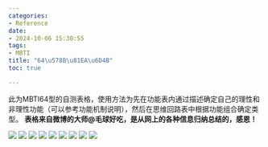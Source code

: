 ```yaml
---
categories:
- Reference
date:
- 2024-10-06 15:30:55
tags:
- MBTI
title: "64\u578B\u81EA\u6D4B"
toc: true

---
```

此为MBTI64型的自测表格，使用方法为先在功能表内通过描述确定自己的理性和非理性功能（可以参考功能机制说明），然后在思维回路表中根据功能组合确定类型。
**表格来自微博的大师@毛球好吃，是从网上的各种信息归纳总结的，感恩！**

![](Pasted_image_20241006155415.png)
![](Pasted_image_20241006155447.png)
![](Pasted_image_20241006155516.png)
![](Pasted_image_20241006155551.png)
![](Pasted_image_20241006155604.png)
![](Pasted_image_20241006155650.png)
![](Pasted_image_20241006155734.png)
![](Pasted_image_20241006155748.png)
![](Pasted_image_20241006155758.png)